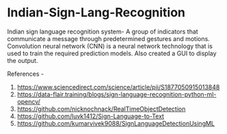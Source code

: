 # Indian-Sign-Lang-Recognition
Indian sign language recognition system- A group of indicators that communicate a message through predetermined gestures and motions. 
Convolution neural network (CNN) is a neural network technology that is used to train the required prediction models. Also created a GUI to display the output.

References -
1. https://www.sciencedirect.com/science/article/pii/S1877050915013848
2. https://data-flair.training/blogs/sign-language-recognition-python-ml-opencv/
3. https://github.com/nicknochnack/RealTimeObjectDetection
4. https://github.com/luvk1412/Sign-Language-to-Text
5. https://github.com/kumarvivek9088/SignLanguageDetectionUsingML
